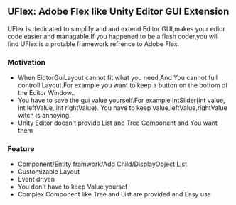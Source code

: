 ## UFlex: Adobe Flex like Unity Editor GUI Extension

UFlex is dedicated to simplify and and extend Editor GUI,makes your edior code easier and managable.If you happened to be a flash coder,you will find UFlex is a protable framework refrence to Adobe Flex.

### Motivation

- When EidtorGuiLayout cannot fit what you need,And You cannot full controll Layout.For example you want to keep a button on the bottom of the Editor Window..
- You have to save the gui value yourself.For example IntSlider(int value, int leftValue, int rightValue). You have to keep value,leftValue,rightValue witch is annoying.
- Unity Editor doesn't provide List and Tree Component and You want them

### Feature
- Component/Entity framwork/Add Child/DisplayObject List
- Customizable Layout
- Event driven
- You don't have to keep Value yoursef
- Complex Component like Tree and List are provided and Easy use
